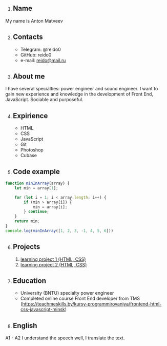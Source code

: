 1. ## **Name**

My name is Anton Matveev

2. ## **Contacts**

    * Telegram: @reido0
	* GitHub: reido0
	* e-mail: reido@mail.ru

3. ## **About me**

I have several specialties: power engineer and sound engineer. I want to gain new experience and knowledge in the development of Front End, JavaScript. Sociable and purposeful.

4. ## **Expirience**

    * HTML
    * CSS
    * JavaScript
    * Git
    * Photoshop
    * Cubase

5. ## **Code example**

```javascript
function minInArray(array) {
    let min = array[1];

    for (let i = 1; i < array.length; i++) {
        if (min > array[i]) {
            min = array[i];
        } continue;
    }
    return min;
}
console.log(minInArray([1, 2, 3, -1, 4, 5, 6]))
```
6. ## **Projects**

    1. [learning project 1 (HTML, CSS)](https://github.com/reido0/FE12-wk-1-Matveev-Anton.git)
    2. [learning project 2 (HTML, CSS)](https://github.com/reido0/FE12-wk-2-Matveev-Anton.git)

7. ## **Education**

    * University (BNTU) specialty power engineer
    * Completed online course Front End developer from TMS
    (https://teachmeskills.by/kursy-programmirovaniya/frontend-html-css-javascript-minsk)

8. ## **English**

A1 - A2
I understand the speech well, I translate the text.

